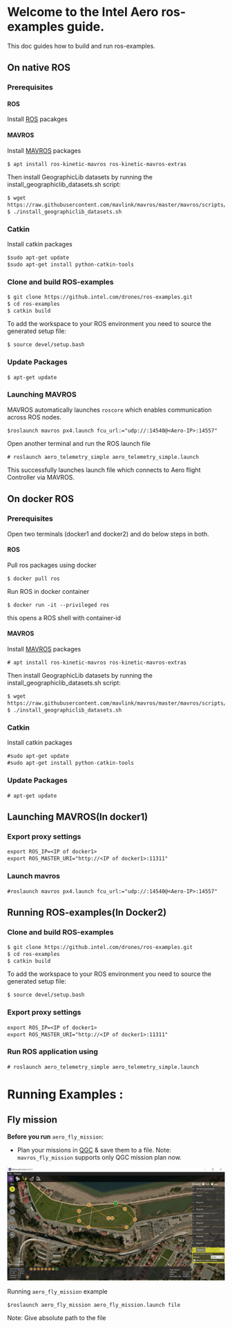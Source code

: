 # Welcome to the Intel Aero ros-examples guide.

This doc guides how to build and run ros-examples.
## On native ROS

### Prerequisites

#### ROS
Install [ROS](http://wiki.ros.org/kinetic/Installation/Ubuntu) pacakges

#### MAVROS
Install [MAVROS](http://wiki.ros.org/mavros) packages
```
$ apt install ros-kinetic-mavros ros-kinetic-mavros-extras

```
Then install GeographicLib datasets by running the install_geographiclib_datasets.sh script:
```
$ wget https://raw.githubusercontent.com/mavlink/mavros/master/mavros/scripts/install_geographiclib_datasets.sh
$ ./install_geographiclib_datasets.sh
```

### Catkin
Install catkin packages
```
$sudo apt-get update
$sudo apt-get install python-catkin-tools
```

### Clone and build ROS-examples
```
$ git clone https://github.intel.com/drones/ros-examples.git
$ cd ros-examples
$ catkin build
```
To add the workspace to your ROS environment you need to source the generated setup file:
```
$ source devel/setup.bash
```

### Update Packages
```
$ apt-get update
```

### Launching MAVROS
MAVROS automatically launches `roscore` which enables communication across ROS nodes.
```
$roslaunch mavros px4.launch fcu_url:="udp://:14540@<Aero-IP>:14557"
```

Open another terminal  and run the ROS launch file
```
# roslaunch aero_telemetry_simple aero_telemetry_simple.launch
```
This successfully launches launch file  which connects to Aero flight Controller via MAVROS.

## On docker ROS

### Prerequisites

Open two terminals (docker1 and docker2) and do below steps in both.

#### ROS
Pull ros packages using docker
```
$ docker pull ros
```
Run ROS in docker container
```
$ docker run -it --privileged ros
```
this opens a ROS shell with container-id

#### MAVROS
Install [MAVROS](http://wiki.ros.org/mavros) packages
```
# apt install ros-kinetic-mavros ros-kinetic-mavros-extras
```

Then install GeographicLib datasets by running the install_geographiclib_datasets.sh script:
```
$ wget https://raw.githubusercontent.com/mavlink/mavros/master/mavros/scripts/install_geographiclib_datasets.sh
$ ./install_geographiclib_datasets.sh
```

### Catkin
Install catkin packages
```
#sudo apt-get update
#sudo apt-get install python-catkin-tools
```

### Update Packages
```
# apt-get update
```

## Launching MAVROS(In docker1)

### Export proxy settings
```
export ROS_IP=<IP of docker1>
export ROS_MASTER_URI="http://<IP of docker1>:11311"
```

### Launch mavros
```
#roslaunch mavros px4.launch fcu_url:="udp://:14540@<Aero-IP>:14557"
```

## Running ROS-examples(In Docker2)

### Clone and build ROS-examples
```
$ git clone https://github.intel.com/drones/ros-examples.git
$ cd ros-examples
$ catkin build
```

To add the workspace to your ROS environment you need to source the generated setup file:
```
$ source devel/setup.bash
```

### Export proxy settings
```
export ROS_IP=<IP of docker1>
export ROS_MASTER_URI="http://<IP of docker1>:11311"
```

### Run ROS application using
```
# roslaunch aero_telemetry_simple aero_telemetry_simple.launch
```

# Running Examples : 
## Fly mission

**Before you run** `aero_fly_mission`:
* Plan your missions in [QGC](http://qgroundcontrol.com) & save them to a file.
Note: `mavros_fly_mission` supports only QGC mission plan now.

![Alt text](qgc_plan?raw=true "Optional Title")

Running `aero_fly_mission` example
```
$roslaunch aero_fly_mission aero_fly_mission.launch file
```
Note: Give absolute path to the file



